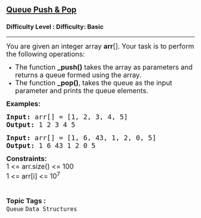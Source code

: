 <h2><a href="https://www.geeksforgeeks.org/problems/queue-designer--104629/1?page=2&difficulty=Basic&status=unsolved,attempted&sortBy=accuracy">Queue Push & Pop</a></h2><h3>Difficulty Level : Difficulty: Basic</h3><hr><div class="problems_problem_content__Xm_eO"><div class="problemQuestion">
<p><span style="font-size: 18px;">You are given an integer array <strong>arr</strong>[]. Your task is to perform the following operations:</span></p>
<ul>
<li><span style="font-size: 18px;">The function <strong>_push()</strong> takes the array as parameters and returns a queue formed using the array.</span></li>
<li><span style="font-size: 18px;">The function <strong>_pop()</strong>, takes the queue as the input parameter and prints the queue elements.</span></li>
</ul>
<p><strong><span style="font-size: 18px;">Examples:</span></strong></p>
<pre><span style="font-size: 18px;"><strong><span style="font-size: 18px;">Input:</span> </strong></span><span style="font-size: 18px;">arr[] = [1, 2, 3, 4, 5] </span>
<span style="font-size: 18px;"><strong>Output: </strong>1 2 3 4 5</span></pre>
<pre><span style="font-size: 18px;"><strong>Input: </strong>arr[] = [1, 6, 43, 1, 2, 0, 5]
<strong>Output: </strong>1 6 43 1 2 0 5</span></pre>
<p><span style="font-size: 18px;"><strong>Constraints:</strong><br>1 &lt;= arr.size() &lt;= 100<br>1 &lt;= arr[i] &lt;= 10<sup>7</sup></span></p>
</div></div><br><p><span style=font-size:18px><strong>Topic Tags : </strong><br><code>Queue</code>&nbsp;<code>Data Structures</code>&nbsp;